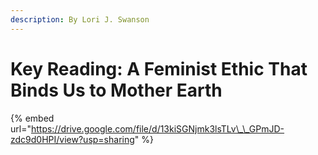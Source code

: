 ```yaml
---
description: By Lori J. Swanson
---
```


# Key Reading: A Feminist Ethic That Binds Us to Mother Earth

{% embed url="https://drive.google.com/file/d/13kiSGNjmk3lsTLv\_\_GPmJD-zdc9d0HPI/view?usp=sharing" %}



